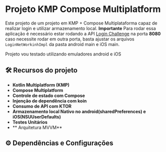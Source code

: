 # Projeto KMP Compose Multiplatform

Este projeto de um projeto em KMP + Compose Multiplataforma capaz de realizar login e utilizar armazenamento local.
**Importante** Para rodar essa aplicação é necessário estar rodando a API [Login Challenge](https://github.com/Fabriciods/KMP-Login-Challenge) na porta **8080**
caso necessite rodar em outra porta, basta ajustar os arquivos `LoginNetWorkinhImpl` da pasta android main e iOS main.

Projeto vou testado utilizando emuladores android e iOS

## 🛠️ Recursos do projeto

- **Kotlin Multiplatform (KMP)**
- **Compose Multiplatform**
- **Controle de estado com Compose**
- **Injenção de dependência com koin**
- **Consumo de API com KTOR**
- **Armazenamento local Nativo no android(sharedPreferences) e iOS(NSUUserDefaults)**
- **Testes Unitários**
- ** Arquitetura MVVM**

## ⚙️ Dependências e Configurações



